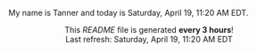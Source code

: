 My name is Tanner and today is Saturday, April 19, 11:20 AM EDT.

<p align="center">This <i>README</i> file is generated <b>every 3 hours</b>!</br>Last refresh: Saturday, April 19, 11:20 AM EDT<br /></p>
